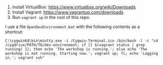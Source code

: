 1. Install VirtualBox: https://www.virtualbox.org/wiki/Downloads
2. Install Vagrant: https://www.vagrantup.com/downloads
3. Run `vagrant up` in the root of this repo.

I use a file `OpenDevEnvironment.bat` with the following contents as a shortcut:
```
C:\cygwin64\bin\mintty.exe -i /Cygwin-Terminal.ico /bin/bash -l -c "cd /cygdrive/PATH/TO/dev-environment; if [[ $(vagrant status | grep running) ]]; then echo 'The workshop is running.'; else echo 'The workshop is not running. Starting now.'; vagrant up; fi; echo 'Logging in.'; vagrant ssh"
```
